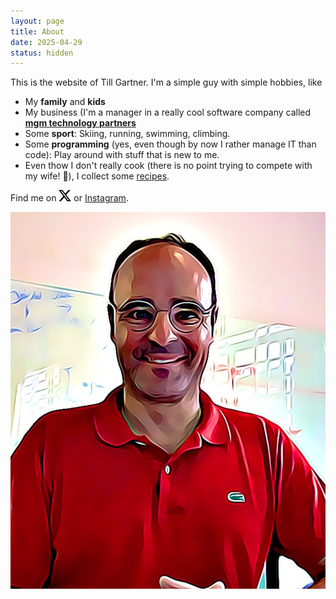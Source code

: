 ```yaml
---
layout: page
title: About
date: 2025-04-29
status: hidden
---
```



This is the website of Till Gartner. I'm a simple guy with simple hobbies, like

- My **family** and **kids**
- My business (I'm a manager in a really cool software company called [**mgm technology partners**](https://mgm-tp.com)
- Some **sport**: Skiing, running, swimming, climbing.
- Some **programming** (yes, even though by now I rather manage IT than code): Play around with stuff that is new to me. 
- Even thow I don't really cook (there is no point trying to compete with my wife! 🥰), I collect some [recipes](/recipes).

Find me on <a href="https://x.com/tillg" target="blank"><img src="x.svg" alt="X" width="20"/></a>
 or [Instagram](https://www.instagram.com/tillg/).

![Till](till-comic.png)

